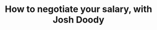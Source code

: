 ---
podcast: Graduate Job Podcast
title: How to negotiate your salary, with Josh Doody
host: James Curran
podcast_url: http://www.graduatejobpodcast.com/salary/
thumbnail: 
publication_date: 07-26-2016
---